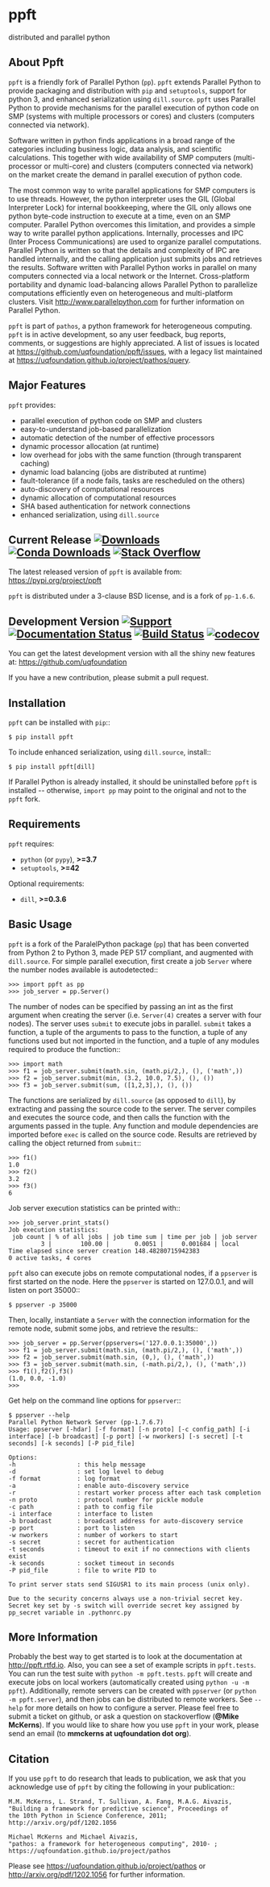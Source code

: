 ppft
====
distributed and parallel python

About Ppft
----------
``ppft`` is a friendly fork of Parallel Python (``pp``). ``ppft`` extends Parallel Python to provide packaging and distribution with ``pip`` and ``setuptools``, support for python 3, and enhanced serialization using ``dill.source``. ``ppft`` uses Parallel Python to provide mechanisms for the parallel execution of python code on SMP (systems with multiple processors or cores) and clusters (computers connected via network).

Software written in python finds applications in a broad range of the categories including business logic, data analysis, and scientific calculations. This together with wide availability of SMP computers (multi-processor or multi-core) and clusters (computers connected via network) on the market create the demand in parallel execution of python code.

The most common way to write parallel applications for SMP computers is to use threads. However, the python interpreter uses the GIL (Global Interpreter Lock) for internal bookkeeping, where the GIL only allows one python byte-code instruction to execute at a time, even on an SMP computer. Parallel Python overcomes this limitation, and provides a simple way to write parallel python applications. Internally, processes and IPC (Inter Process Communications) are used to organize parallel computations. Parallel Python is written so that the details and complexity of IPC are handled internally, and the calling application just submits jobs and retrieves the results. Software written with Parallel Python works in parallel on many computers connected via a local network or the Internet. Cross-platform portability and dynamic load-balancing allows Parallel Python to parallelize computations efficiently even on heterogeneous and multi-platform clusters. Visit http://www.parallelpython.com for further information on Parallel Python.

``ppft`` is part of ``pathos``, a python framework for heterogeneous computing.
``ppft`` is in active development, so any user feedback, bug reports, comments,
or suggestions are highly appreciated.  A list of issues is located at https://github.com/uqfoundation/ppft/issues, with a legacy list maintained at https://uqfoundation.github.io/project/pathos/query.


Major Features
--------------
``ppft`` provides:

* parallel execution of python code on SMP and clusters
* easy-to-understand job-based parallelization
* automatic detection of the number of effective processors
* dynamic processor allocation (at runtime)
* low overhead for jobs with the same function (through transparent caching)
* dynamic load balancing (jobs are distributed at runtime)
* fault-tolerance (if a node fails, tasks are rescheduled on the others)
* auto-discovery of computational resources
* dynamic allocation of computational resources
* SHA based authentication for network connections
* enhanced serialization, using ``dill.source``


Current Release
[![Downloads](https://static.pepy.tech/personalized-badge/ppft?period=total&units=international_system&left_color=grey&right_color=blue&left_text=pypi%20downloads)](https://pepy.tech/project/ppft)
[![Conda Downloads](https://img.shields.io/conda/dn/conda-forge/ppft?color=blue&label=conda%20downloads)](https://anaconda.org/conda-forge/ppft)
[![Stack Overflow](https://img.shields.io/badge/stackoverflow-get%20help-black.svg)](https://stackoverflow.com/questions/tagged/parallel-python)
---------------
The latest released version of ``ppft`` is available from:
    https://pypi.org/project/ppft

``ppft`` is distributed under a 3-clause BSD license, and is a fork of ``pp-1.6.6``.


Development Version
[![Support](https://img.shields.io/badge/support-the%20UQ%20Foundation-purple.svg?style=flat&colorA=grey&colorB=purple)](http://www.uqfoundation.org/pages/donate.html)
[![Documentation Status](https://readthedocs.org/projects/ppft/badge/?version=latest)](https://ppft.readthedocs.io/en/latest/?badge=latest)
[![Build Status](https://travis-ci.com/uqfoundation/ppft.svg?label=build&logo=travis&branch=master)](https://travis-ci.com/github/uqfoundation/ppft)
[![codecov](https://codecov.io/gh/uqfoundation/ppft/branch/master/graph/badge.svg)](https://codecov.io/gh/uqfoundation/ppft)
-------------------
You can get the latest development version with all the shiny new features at:
    https://github.com/uqfoundation

If you have a new contribution, please submit a pull request.


Installation
------------
``ppft`` can be installed with ``pip``::

    $ pip install ppft

To include enhanced serialization, using ``dill.source``, install::

    $ pip install ppft[dill]

If Parallel Python is already installed, it should be uninstalled before ``ppft`` is installed -- otherwise, ``import pp`` may point to the original and not to the ``ppft`` fork.


Requirements
------------
``ppft`` requires:

* ``python`` (or ``pypy``), **>=3.7**
* ``setuptools``, **>=42**

Optional requirements:

* ``dill``, **>=0.3.6**


Basic Usage
-----------
``ppft`` is a fork of the ParalelPython package (``pp``) that has been
converted from Python 2 to Python 3, made PEP 517 compliant, and augmented
with ``dill.source``.  For simple parallel execution, first create a job
``Server`` where the number nodes available is autodetected::

    >>> import ppft as pp
    >>> job_server = pp.Server()

The number of nodes can be specified by passing an int as the first argument
when creating the server (i.e. ``Server(4)`` creates a server with four nodes).
The server uses ``submit`` to execute jobs in parallel. ``submit`` takes a
function, a tuple of the arguments to pass to the function, a tuple of any
functions used but not imported in the function, and a tuple of any modules
required to produce the function:: 

    >>> import math
    >>> f1 = job_server.submit(math.sin, (math.pi/2,), (), ('math',))
    >>> f2 = job_server.submit(min, (3.2, 10.0, 7.5), (), ())
    >>> f3 = job_server.submit(sum, ([1,2,3],), (), ())

The functions are serialized by ``dill.source`` (as opposed to ``dill``), by
extracting and passing the source code to the server. The server compiles
and executes the source code, and then calls the function with the arguments
passed in the tuple. Any function and module dependencies are imported
before ``exec`` is called on the source code. Results are retrieved by
calling the object returned from ``submit``::

    >>> f1()
    1.0
    >>> f2()
    3.2
    >>> f3()
    6

Job server execution statistics can be printed with::

    >>> job_server.print_stats()
    Job execution statistics:
     job count | % of all jobs | job time sum | time per job | job server
             3 |        100.00 |       0.0051 |     0.001684 | local
    Time elapsed since server creation 148.48280715942383
    0 active tasks, 4 cores

``ppft`` also can execute jobs on remote computational nodes, if a ``ppserver``
is first started on the node. Here the ``ppserver`` is started on 127.0.0.1,
and will listen on port 35000::

    $ ppserver -p 35000

Then, locally, instantiate a ``Server`` with the connection information
for the remote node, submit some jobs, and retrieve the results::

    >>> job_server = pp.Server(ppservers=('127.0.0.1:35000',))
    >>> f1 = job_server.submit(math.sin, (math.pi/2,), (), ('math',))
    >>> f2 = job_server.submit(math.sin, (0,), (), ('math',))
    >>> f3 = job_server.submit(math.sin, (-math.pi/2,), (), ('math',))
    >>> f1(),f2(),f3()
    (1.0, 0.0, -1.0)
    >>> 

Get help on the command line options for ``ppserver``::

    $ ppserver --help
    Parallel Python Network Server (pp-1.7.6.7)
    Usage: ppserver [-hdar] [-f format] [-n proto] [-c config_path] [-i interface] [-b broadcast] [-p port] [-w nworkers] [-s secret] [-t seconds] [-k seconds] [-P pid_file]

    Options: 
    -h                 : this help message
    -d                 : set log level to debug
    -f format          : log format
    -a                 : enable auto-discovery service
    -r                 : restart worker process after each task completion
    -n proto           : protocol number for pickle module
    -c path            : path to config file
    -i interface       : interface to listen
    -b broadcast       : broadcast address for auto-discovery service
    -p port            : port to listen
    -w nworkers        : number of workers to start
    -s secret          : secret for authentication
    -t seconds         : timeout to exit if no connections with clients exist
    -k seconds         : socket timeout in seconds
    -P pid_file        : file to write PID to

    To print server stats send SIGUSR1 to its main process (unix only). 

    Due to the security concerns always use a non-trivial secret key.
    Secret key set by -s switch will override secret key assigned by
    pp_secret variable in .pythonrc.py


More Information
----------------
Probably the best way to get started is to look at the documentation at
http://ppft.rtfd.io. Also, you can see a set of example scripts in
``ppft.tests``. You can run the test suite with ``python -m ppft.tests``.
``ppft`` will create and execute jobs on local workers (automatically created
using ``python -u -m ppft``). Additionally, remote servers can be created with 
``ppserver`` (or ``python -m ppft.server``), and then jobs can be distributed
to remote workers. See ``--help`` for more details on how to configure a server.
Please feel free to submit a ticket on github, or ask a question on
stackoverflow (**@Mike McKerns**).  If you would like to share how you use
``ppft`` in your work, please send an email (to **mmckerns at uqfoundation dot org**).


Citation
--------
If you use ``ppft`` to do research that leads to publication, we ask that you
acknowledge use of ``ppft`` by citing the following in your publication::

    M.M. McKerns, L. Strand, T. Sullivan, A. Fang, M.A.G. Aivazis,
    "Building a framework for predictive science", Proceedings of
    the 10th Python in Science Conference, 2011;
    http://arxiv.org/pdf/1202.1056

    Michael McKerns and Michael Aivazis,
    "pathos: a framework for heterogeneous computing", 2010- ;
    https://uqfoundation.github.io/project/pathos

Please see https://uqfoundation.github.io/project/pathos or
http://arxiv.org/pdf/1202.1056 for further information.

